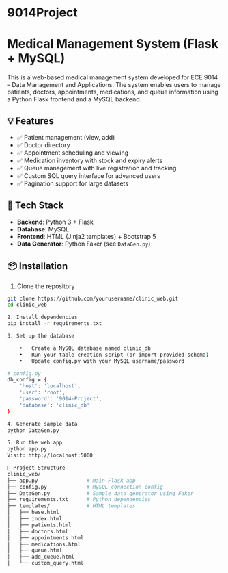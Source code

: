 # 9014Project
# Medical Management System (Flask + MySQL)

This is a web-based medical management system developed for ECE 9014 – Data Management and Applications. The system enables users to manage patients, doctors, appointments, medications, and queue information using a Python Flask frontend and a MySQL backend.

## 💡 Features

- ✅ Patient management (view, add)
- ✅ Doctor directory
- ✅ Appointment scheduling and viewing
- ✅ Medication inventory with stock and expiry alerts
- ✅ Queue management with live registration and tracking
- ✅ Custom SQL query interface for advanced users
- ✅ Pagination support for large datasets

## 🧱 Tech Stack

- **Backend**: Python 3 + Flask
- **Database**: MySQL
- **Frontend**: HTML (Jinja2 templates) + Bootstrap 5
- **Data Generator**: Python Faker (see `DataGen.py`)

## 📦 Installation

1. Clone the repository

```bash
git clone https://github.com/yourusername/clinic_web.git
cd clinic_web

2. Install dependencies
pip install -r requirements.txt

3. Set up the database

	•	Create a MySQL database named clinic_db
	•	Run your table creation script (or import provided schema)
	•	Update config.py with your MySQL username/password

# config.py
db_config = {
    'host': 'localhost',
    'user': 'root',
    'password': '9014-Project',
    'database': 'clinic_db'
}

4. Generate sample data
python DataGen.py

5. Run the web app
python app.py
Visit: http://localhost:5000

📁 Project Structure
clinic_web/
├── app.py                # Main Flask app
├── config.py             # MySQL connection config
├── DataGen.py            # Sample data generator using Faker
├── requirements.txt      # Python dependencies
├── templates/            # HTML templates
│   ├── base.html
│   ├── index.html
│   ├── patients.html
│   ├── doctors.html
│   ├── appointments.html
│   ├── medications.html
│   ├── queue.html
│   ├── add_queue.html
│   └── custom_query.html
